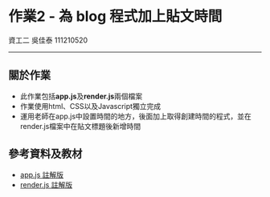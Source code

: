 # 作業2 - 為 blog 程式加上貼文時間
資工二 吳佳泰 111210520

---
## 關於作業

* 此作業包括**app.js**及**render.js**兩個檔案
* 作業使用html、CSS以及Javascript獨立完成
* 運用老師在app.js中設置時間的地方，後面加上取得創建時間的程式，並在render.js檔案中在貼文標題後新增時間

## 參考資料及教材

* [app.js 註解版](https://github.com/ccc113a/html2denojs/blob/master/02-%E5%BE%8C%E7%AB%AF/04b-formBlog/blog/%E8%A8%BB%E8%A7%A3%E7%89%88/app.js)
* [render.js 註解版](https://github.com/ccc113a/html2denojs/blob/master/02-%E5%BE%8C%E7%AB%AF/04b-formBlog/blog/%E8%A8%BB%E8%A7%A3%E7%89%88/render.js)
